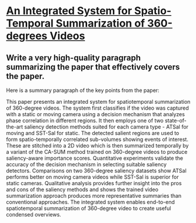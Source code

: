 # [An Integrated System for Spatio-Temporal Summarization of 360-degrees   Videos](https://arxiv.org/abs/2312.02576)

## Write a very high-quality paragraph summarizing the paper that effectively covers the paper.

 Here is a summary paragraph of the key points from the paper:

This paper presents an integrated system for spatiotemporal summarization of 360-degree videos. The system first classifies if the video was captured with a static or moving camera using a decision mechanism that analyzes phase correlation in different regions. It then employs one of two state-of-the-art saliency detection methods suited for each camera type - ATSal for moving and SST-Sal for static. The detected salient regions are used to form spatio-temporally correlated sub-volumes showing events of interest. These are stitched into a 2D video which is then summarized temporally by a variant of the CA-SUM method trained on 360-degree videos to produce saliency-aware importance scores. Quantitative experiments validate the accuracy of the decision mechanism in selecting suitable saliency detectors. Comparisons on two 360-degree saliency datasets show ATSal performs better on moving camera videos while SST-Sal is superior for static cameras. Qualitative analysis provides further insight into the pros and cons of the saliency methods and shows the trained video summarization approach produces more representative summaries than conventional approaches. The integrated system enables end-to-end spatiotemporal summarization of 360-degree video to create useful condensed overviews.
